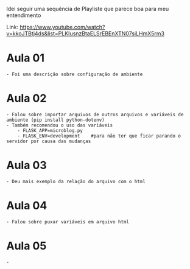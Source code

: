 Idei seguir uma sequência de Playliste que parece boa para meu entendimento

Link: https://www.youtube.com/watch?v=kkoJTBtj4ds&list=PLKIusnzBtaELSrEBEnXTN07siLHmX5rm3


# Aula 01
    - Foi uma descrição sobre configuração de ambiente

# Aula 02
    - Falou sobre importar arquivos de outros arquivos e variáveis de ambiente (pip install python-dotenv)
    - Também recomendou o uso das variáveis
        - FLASK_APP=microblog.py
        - FLASK_ENV=development    #para não ter que ficar parando o servidor por causa das mudanças

# Aula 03
    - Deu mais exemplo da relação do arquivo com o html

# Aula 04
    - Falou sobre puxar variáveis em arquivo html

# Aula 05
    - 